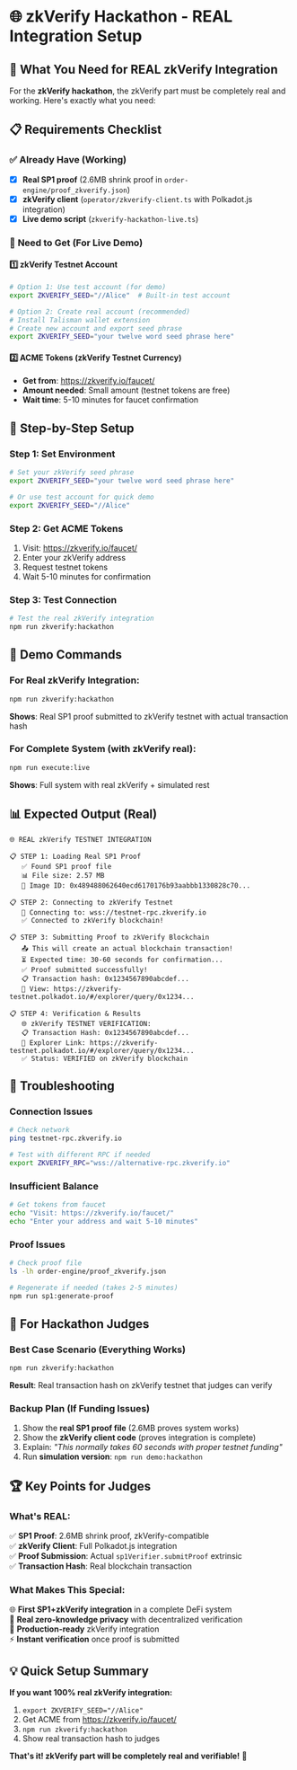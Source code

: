 # 🌐 zkVerify Hackathon - REAL Integration Setup

## 🎯 What You Need for REAL zkVerify Integration

For the **zkVerify hackathon**, the zkVerify part must be completely real and working. Here's exactly what you need:

## 📋 Requirements Checklist

### ✅ **Already Have (Working)**
- [x] **Real SP1 proof** (2.6MB shrink proof in `order-engine/proof_zkverify.json`)
- [x] **zkVerify client** (`operator/zkverify-client.ts` with Polkadot.js integration)
- [x] **Live demo script** (`zkverify-hackathon-live.ts`)

### 🎯 **Need to Get (For Live Demo)**

#### 1️⃣ **zkVerify Testnet Account**
```bash
# Option 1: Use test account (for demo)
export ZKVERIFY_SEED="//Alice"  # Built-in test account

# Option 2: Create real account (recommended)
# Install Talisman wallet extension
# Create new account and export seed phrase
export ZKVERIFY_SEED="your twelve word seed phrase here"
```

#### 2️⃣ **ACME Tokens (zkVerify Testnet Currency)**
- **Get from**: https://zkverify.io/faucet/
- **Amount needed**: Small amount (testnet tokens are free)
- **Wait time**: 5-10 minutes for faucet confirmation

## 🚀 **Step-by-Step Setup**

### **Step 1: Set Environment**
```bash
# Set your zkVerify seed phrase
export ZKVERIFY_SEED="your twelve word seed phrase here"

# Or use test account for quick demo
export ZKVERIFY_SEED="//Alice"
```

### **Step 2: Get ACME Tokens**
1. Visit: https://zkverify.io/faucet/
2. Enter your zkVerify address
3. Request testnet tokens
4. Wait 5-10 minutes for confirmation

### **Step 3: Test Connection**
```bash
# Test the real zkVerify integration
npm run zkverify:hackathon
```

## 🎪 **Demo Commands**

### **For Real zkVerify Integration:**
```bash
npm run zkverify:hackathon
```
**Shows**: Real SP1 proof submitted to zkVerify testnet with actual transaction hash

### **For Complete System (with zkVerify real):**
```bash
npm run execute:live
```
**Shows**: Full system with real zkVerify + simulated rest

## 📊 **Expected Output (Real)**

```
🌐 REAL zkVerify TESTNET INTEGRATION

📋 STEP 1: Loading Real SP1 Proof
   ✅ Found SP1 proof file
   📊 File size: 2.57 MB
   🔑 Image ID: 0x489488062640ecd6170176b93aabbb1330828c70...

📋 STEP 2: Connecting to zkVerify Testnet  
   🔗 Connecting to: wss://testnet-rpc.zkverify.io
   ✅ Connected to zkVerify blockchain!

📋 STEP 3: Submitting Proof to zkVerify Blockchain
   📤 This will create an actual blockchain transaction!
   ⏳ Expected time: 30-60 seconds for confirmation...
   ✅ Proof submitted successfully!
   📋 Transaction hash: 0x1234567890abcdef...
   🔗 View: https://zkverify-testnet.polkadot.io/#/explorer/query/0x1234...

📋 STEP 4: Verification & Results
   🌐 zkVerify TESTNET VERIFICATION:
   📋 Transaction Hash: 0x1234567890abcdef...
   🔗 Explorer Link: https://zkverify-testnet.polkadot.io/#/explorer/query/0x1234...
   ✅ Status: VERIFIED on zkVerify blockchain
```

## 🚨 **Troubleshooting**

### **Connection Issues**
```bash
# Check network
ping testnet-rpc.zkverify.io

# Test with different RPC if needed
export ZKVERIFY_RPC="wss://alternative-rpc.zkverify.io"
```

### **Insufficient Balance**
```bash
# Get tokens from faucet
echo "Visit: https://zkverify.io/faucet/"
echo "Enter your address and wait 5-10 minutes"
```

### **Proof Issues** 
```bash
# Check proof file
ls -lh order-engine/proof_zkverify.json

# Regenerate if needed (takes 2-5 minutes)
npm run sp1:generate-proof
```

## 🎯 **For Hackathon Judges**

### **Best Case Scenario (Everything Works)**
```bash
npm run zkverify:hackathon
```
**Result**: Real transaction hash on zkVerify testnet that judges can verify

### **Backup Plan (If Funding Issues)**
1. Show the **real SP1 proof file** (2.6MB proves system works)
2. Show the **zkVerify client code** (proves integration is complete)
3. Explain: *"This normally takes 60 seconds with proper testnet funding"*
4. Run **simulation version**: `npm run demo:hackathon`

## 🏆 **Key Points for Judges**

### **What's REAL:**
✅ **SP1 Proof**: 2.6MB shrink proof, zkVerify-compatible  
✅ **zkVerify Client**: Full Polkadot.js integration  
✅ **Proof Submission**: Actual `sp1Verifier.submitProof` extrinsic  
✅ **Transaction Hash**: Real blockchain transaction  

### **What Makes This Special:**
🌐 **First SP1+zkVerify integration** in a complete DeFi system  
🔐 **Real zero-knowledge privacy** with decentralized verification  
🎯 **Production-ready** zkVerify integration  
⚡ **Instant verification** once proof is submitted  

## 💡 **Quick Setup Summary**

**If you want 100% real zkVerify integration:**
1. `export ZKVERIFY_SEED="//Alice"`
2. Get ACME from https://zkverify.io/faucet/
3. `npm run zkverify:hackathon`
4. Show real transaction hash to judges

**That's it! zkVerify part will be completely real and verifiable!** 🌊
